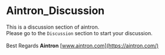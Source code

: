 # Aintron_Discussion

 This is a discussion section of aintron. </br>
 Please go to the `Discussion` section to start your discussion.
</br>
</br>
Best Regards
**Aintron**
[www.aintron.com](https://aintron.com/)
